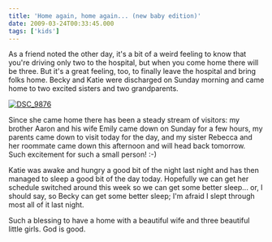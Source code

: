 ```yaml
---
title: 'Home again, home again... (new baby edition)'
date: 2009-03-24T00:33:45.000
tags: ['kids']
---
```


As a friend noted the other day, it's a bit of a weird feeling to know that you're driving only two to the hospital, but when you come home there will be three. But it's a great feeling, too, to finally leave the hospital and bring folks home. Becky and Katie were discharged on Sunday morning and came home to two excited sisters and two grandparents.

[![DSC_9876](http://farm4.static.flickr.com/3448/3380269680_edba0d19d7.jpg)](http://www.flickr.com/photos/chrishubbs/3380269680/ 'DSC_9876 by chrishubbs, on Flickr')

Since she came home there has been a steady stream of visitors: my brother Aaron and his wife Emily came down on Sunday for a few hours, my parents came down to visit today for the day, and my sister Rebecca and her roommate came down this afternoon and will head back tomorrow. Such excitement for such a small person! :-)

Katie was awake and hungry a good bit of the night last night and has then managed to sleep a good bit of the day today. Hopefully we can get her schedule switched around this week so we can get some better sleep... or, I should say, so Becky can get some better sleep; I'm afraid I slept through most all of it last night.

Such a blessing to have a home with a beautiful wife and three beautiful little girls. God is good.
